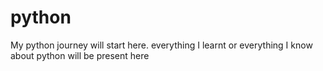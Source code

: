 # python
My python journey will start here.
everything I learnt or everything I know about python will be present here
